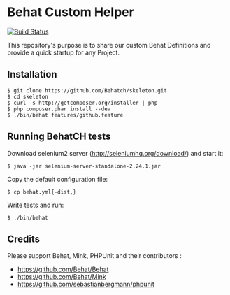# Behat Custom Helper

[![Build Status](https://travis-ci.org/Behatch/skeleton.png)](https://travis-ci.org/Behatch/skeleton)

This repository's purpose is to share our custom Behat Definitions and provide a
quick startup for any Project.

## Installation

    $ git clone https://github.com/Behatch/skeleton.git
    $ cd skeleton
    $ curl -s http://getcomposer.org/installer | php
    $ php composer.phar install --dev
    $ ./bin/behat features/github.feature

## Running BehatCH tests

Download selenium2 server (<http://seleniumhq.org/download/>) and start it:

    $ java -jar selenium-server-standalone-2.24.1.jar

Copy the default configuration file:

    $ cp behat.yml{-dist,}

Write tests and run:

    $ ./bin/behat

## Credits

Please support Behat, Mink, PHPUnit and their contributors :

* https://github.com/Behat/Behat
* https://github.com/Behat/Mink
* https://github.com/sebastianbergmann/phpunit
